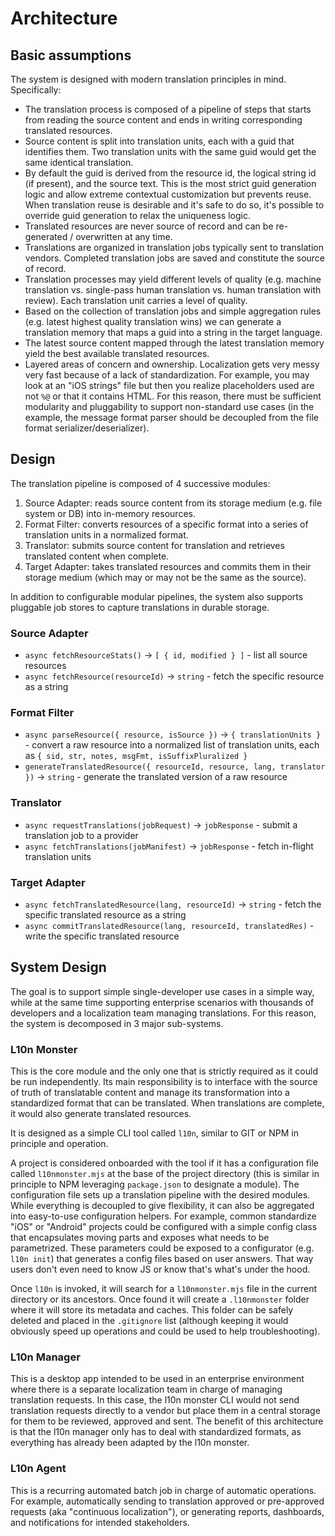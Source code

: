 # Architecture

## Basic assumptions

The system is designed with modern translation principles in mind. Specifically:

* The translation process is composed of a pipeline of steps that starts from reading the source content and ends in writing corresponding translated resources.
* Source content is split into translation units, each with a guid that identifies them. Two translation units with the same guid would get the same identical translation.
* By default the guid is derived from the resource id, the logical string id (if present), and the source text. This is the most strict guid generation logic and allow extreme contextual customization but prevents reuse. When translation reuse is desirable and it's safe to do so, it's possible to override guid generation to relax the uniqueness logic.
* Translated resources are never source of record and can be re-generated / overwritten at any time.
* Translations are organized in translation jobs typically sent to translation vendors. Completed translation jobs are saved and constitute the source of record.
* Translation processes may yield different levels of quality (e.g. machine translation vs. single-pass human translation vs. human translation with review). Each translation unit carries a level of quality.
* Based on the collection of translation jobs and simple aggregation rules (e.g. latest highest quality translation wins) we can generate a translation memory that maps a guid into a string in the target language.
* The latest source content mapped through the latest translation memory yield the best available translated resources.
* Layered areas of concern and ownership. Localization gets very messy very fast because of a lack of standardization. For example, you may look at an "iOS strings" file but then you realize placeholders used are not `%@` or that it contains HTML. For this reason, there must be sufficient modularity and pluggability to support non-standard use cases (in the example, the message format parser should be decoupled from the file format serializer/deserializer).

## Design

The translation pipeline is composed of 4 successive modules:

1. Source Adapter: reads source content from its storage medium (e.g. file system or DB) into in-memory resources.
2. Format Filter: converts resources of a specific format into a series of translation units in a normalized format.
3. Translator: submits source content for translation and retrieves translated content when complete.
4. Target Adapter: takes translated resources and commits them in their storage medium (which may or may not be the same as the source).

In addition to configurable modular pipelines, the system also supports pluggable job stores to capture translations in durable storage.

### Source Adapter

* `async fetchResourceStats()` -> `[ { id, modified } ]` - list all source resources
* `async fetchResource(resourceId)` -> `string` - fetch the specific resource as a string

### Format Filter

* `async parseResource({ resource, isSource })` -> `{ translationUnits }` - convert a raw resource into a normalized list of translation units, each as `{ sid, str, notes, msgFmt, isSuffixPluralized }`
* `generateTranslatedResource({ resourceId, resource, lang, translator })` -> `string` - generate the translated version of a raw resource

### Translator

* `async requestTranslations(jobRequest)` -> `jobResponse` - submit a translation job to a provider
* `async fetchTranslations(jobManifest)` -> `jobResponse` - fetch in-flight translation units

### Target Adapter

* `async fetchTranslatedResource(lang, resourceId)` -> `string` - fetch the specific translated resource as a string
* `async commitTranslatedResource(lang, resourceId, translatedRes)` - write the specific translated resource

## System Design

The goal is to support simple single-developer use cases in a simple way, while at the same time supporting enterprise scenarios with thousands of developers and a localization team managing translations. For this reason, the system is decomposed in 3 major sub-systems.

### L10n Monster
This is the core module and the only one that is strictly required as it could be run independently. Its main responsibility is to interface with the source of truth of translatable content and manage its transformation into a standardized format that can be translated. When translations are complete, it would also generate translated resources.

It is designed as a simple CLI tool called `l10n`, similar to GIT or NPM in principle and operation.

A project is considered onboarded with the tool if it has a configuration file called `l10nmonster.mjs` at the base of the project directory (this is similar in principle to NPM leveraging `package.json` to designate a module). The configuration file sets up a translation pipeline with the desired modules. While everything is decoupled to give flexibility, it can also be aggregated into easy-to-use configuration helpers. For example, common standardize "iOS" or "Android" projects could be configured with a simple config class that encapsulates moving parts and exposes what needs to be parametrized. These parameters could be exposed to a configurator (e.g. `l10n init`) that generates a config files based on user answers. That way users don't even need to know JS or know that's what's under the hood.

Once `l10n` is invoked, it will search for a `l10nmonster.mjs` file in the current directory or its ancestors. Once found it will create a `.l10nmonster` folder where it will store its metadata and caches. This folder can be safely deleted and placed in the `.gitignore` list (although keeping it would obviously speed up operations and could be used to help troubleshooting).

### L10n Manager
This is a desktop app intended to be used in an enterprise environment where there is a separate localization team in charge of managing translation requests. In this case, the l10n monster CLI would not send translation requests directly to a vendor but place them in a central storage for them to be reviewed, approved and sent. The benefit of this architecture is that the l10n manager only has to deal with standardized formats, as everything has already been adapted by the l10n monster.

### L10n Agent
This is a recurring automated batch job in charge of automatic operations. For example, automatically sending to translation approved or pre-approved requests (aka "continuous localization"), or generating reports, dashboards, and notifications for intended stakeholders.
